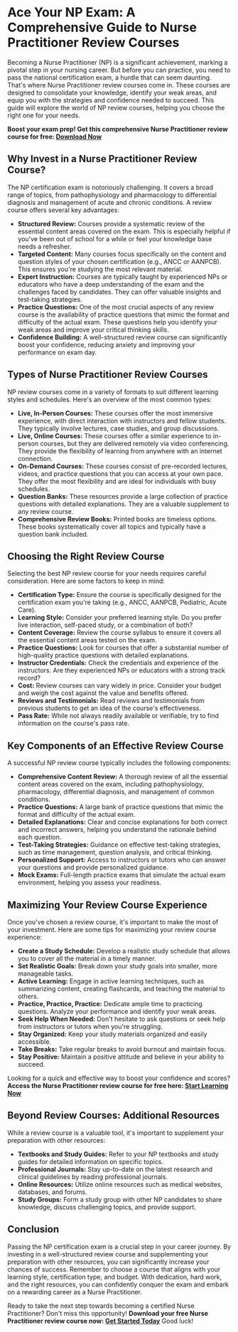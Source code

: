 # Ace Your NP Exam: A Comprehensive Guide to Nurse Practitioner Review Courses

Becoming a Nurse Practitioner (NP) is a significant achievement, marking a pivotal step in your nursing career. But before you can practice, you need to pass the national certification exam, a hurdle that can seem daunting. That's where Nurse Practitioner review courses come in. These courses are designed to consolidate your knowledge, identify your weak areas, and equip you with the strategies and confidence needed to succeed. This guide will explore the world of NP review courses, helping you choose the right one for your needs.

**Boost your exam prep! Get this comprehensive Nurse Practitioner review course for free: [Download Now](https://udemywork.com/nurse-practitioner-review-courses)**

## Why Invest in a Nurse Practitioner Review Course?

The NP certification exam is notoriously challenging. It covers a broad range of topics, from pathophysiology and pharmacology to differential diagnosis and management of acute and chronic conditions. A review course offers several key advantages:

*   **Structured Review:** Courses provide a systematic review of the essential content areas covered on the exam. This is especially helpful if you've been out of school for a while or feel your knowledge base needs a refresher.
*   **Targeted Content:** Many courses focus specifically on the content and question styles of your chosen certification (e.g., ANCC or AANPCB). This ensures you're studying the most relevant material.
*   **Expert Instruction:** Courses are typically taught by experienced NPs or educators who have a deep understanding of the exam and the challenges faced by candidates. They can offer valuable insights and test-taking strategies.
*   **Practice Questions:** One of the most crucial aspects of any review course is the availability of practice questions that mimic the format and difficulty of the actual exam. These questions help you identify your weak areas and improve your critical thinking skills.
*   **Confidence Building:** A well-structured review course can significantly boost your confidence, reducing anxiety and improving your performance on exam day.

## Types of Nurse Practitioner Review Courses

NP review courses come in a variety of formats to suit different learning styles and schedules. Here's an overview of the most common types:

*   **Live, In-Person Courses:** These courses offer the most immersive experience, with direct interaction with instructors and fellow students. They typically involve lectures, case studies, and group discussions.
*   **Live, Online Courses:** These courses offer a similar experience to in-person courses, but they are delivered remotely via video conferencing. They provide the flexibility of learning from anywhere with an internet connection.
*   **On-Demand Courses:** These courses consist of pre-recorded lectures, videos, and practice questions that you can access at your own pace. They offer the most flexibility and are ideal for individuals with busy schedules.
*   **Question Banks:** These resources provide a large collection of practice questions with detailed explanations. They are a valuable supplement to any review course.
*   **Comprehensive Review Books:** Printed books are timeless options. These books systematically cover all topics and typically have a question bank included.

## Choosing the Right Review Course

Selecting the best NP review course for your needs requires careful consideration. Here are some factors to keep in mind:

*   **Certification Type:** Ensure the course is specifically designed for the certification exam you're taking (e.g., ANCC, AANPCB, Pediatric, Acute Care).
*   **Learning Style:** Consider your preferred learning style. Do you prefer live interaction, self-paced study, or a combination of both?
*   **Content Coverage:** Review the course syllabus to ensure it covers all the essential content areas tested on the exam.
*   **Practice Questions:** Look for courses that offer a substantial number of high-quality practice questions with detailed explanations.
*   **Instructor Credentials:** Check the credentials and experience of the instructors. Are they experienced NPs or educators with a strong track record?
*   **Cost:** Review courses can vary widely in price. Consider your budget and weigh the cost against the value and benefits offered.
*   **Reviews and Testimonials:** Read reviews and testimonials from previous students to get an idea of the course's effectiveness.
*   **Pass Rate:** While not always readily available or verifiable, try to find information on the course's pass rate.

## Key Components of an Effective Review Course

A successful NP review course typically includes the following components:

*   **Comprehensive Content Review:** A thorough review of all the essential content areas covered on the exam, including pathophysiology, pharmacology, differential diagnosis, and management of common conditions.
*   **Practice Questions:** A large bank of practice questions that mimic the format and difficulty of the actual exam.
*   **Detailed Explanations:** Clear and concise explanations for both correct and incorrect answers, helping you understand the rationale behind each question.
*   **Test-Taking Strategies:** Guidance on effective test-taking strategies, such as time management, question analysis, and critical thinking.
*   **Personalized Support:** Access to instructors or tutors who can answer your questions and provide personalized guidance.
*   **Mock Exams:** Full-length practice exams that simulate the actual exam environment, helping you assess your readiness.

## Maximizing Your Review Course Experience

Once you've chosen a review course, it's important to make the most of your investment. Here are some tips for maximizing your review course experience:

*   **Create a Study Schedule:** Develop a realistic study schedule that allows you to cover all the material in a timely manner.
*   **Set Realistic Goals:** Break down your study goals into smaller, more manageable tasks.
*   **Active Learning:** Engage in active learning techniques, such as summarizing content, creating flashcards, and teaching the material to others.
*   **Practice, Practice, Practice:** Dedicate ample time to practicing questions. Analyze your performance and identify your weak areas.
*   **Seek Help When Needed:** Don't hesitate to ask questions or seek help from instructors or tutors when you're struggling.
*   **Stay Organized:** Keep your study materials organized and easily accessible.
*   **Take Breaks:** Take regular breaks to avoid burnout and maintain focus.
*   **Stay Positive:** Maintain a positive attitude and believe in your ability to succeed.

Looking for a quick and effective way to boost your confidence and scores? **Access the Nurse Practitioner review course for free here: [Start Learning Now](https://udemywork.com/nurse-practitioner-review-courses)**

## Beyond Review Courses: Additional Resources

While a review course is a valuable tool, it's important to supplement your preparation with other resources:

*   **Textbooks and Study Guides:** Refer to your NP textbooks and study guides for detailed information on specific topics.
*   **Professional Journals:** Stay up-to-date on the latest research and clinical guidelines by reading professional journals.
*   **Online Resources:** Utilize online resources such as medical websites, databases, and forums.
*   **Study Groups:** Form a study group with other NP candidates to share knowledge, discuss challenging topics, and provide support.

## Conclusion

Passing the NP certification exam is a crucial step in your career journey. By investing in a well-structured review course and supplementing your preparation with other resources, you can significantly increase your chances of success. Remember to choose a course that aligns with your learning style, certification type, and budget. With dedication, hard work, and the right resources, you can confidently conquer the exam and embark on a rewarding career as a Nurse Practitioner.

Ready to take the next step towards becoming a certified Nurse Practitioner? Don't miss this opportunity! **Download your free Nurse Practitioner review course now: [Get Started Today](https://udemywork.com/nurse-practitioner-review-courses)** Good luck!
